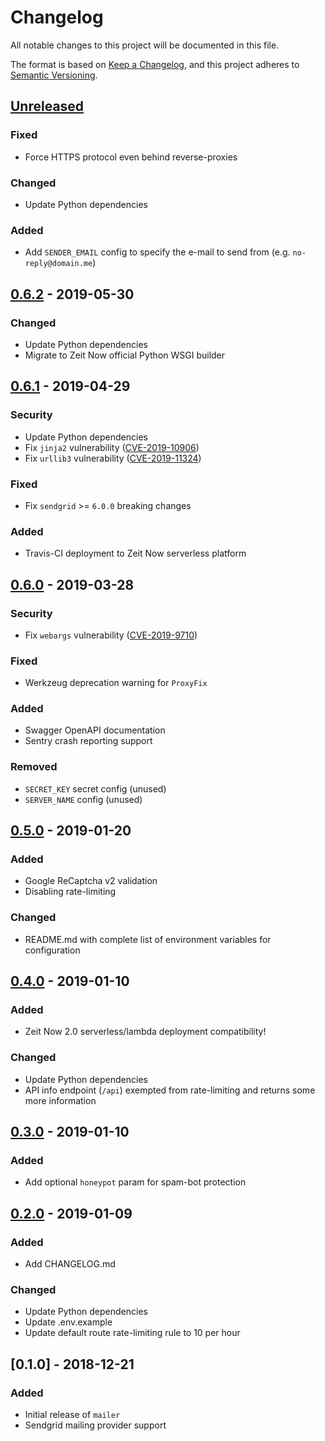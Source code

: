 # Changelog
All notable changes to this project will be documented in this file.

The format is based on [Keep a Changelog](https://keepachangelog.com/en/1.0.0/),
and this project adheres to [Semantic Versioning](https://semver.org/spec/v2.0.0.html).

## [Unreleased]
### Fixed
- Force HTTPS protocol even behind reverse-proxies

### Changed
- Update Python dependencies

### Added
- Add `SENDER_EMAIL` config to specify the e-mail to send from (e.g. `no-reply@domain.me`)

## [0.6.2] - 2019-05-30
### Changed
- Update Python dependencies
- Migrate to Zeit Now official Python WSGI builder

## [0.6.1] - 2019-04-29
### Security
- Update Python dependencies
- Fix `jinja2` vulnerability ([CVE-2019-10906](https://nvd.nist.gov/vuln/detail/CVE-2019-10906))
- Fix `urllib3` vulnerability ([CVE-2019-11324](https://nvd.nist.gov/vuln/detail/CVE-2019-11324))

### Fixed
- Fix `sendgrid` >= `6.0.0` breaking changes

### Added
- Travis-CI deployment to Zeit Now serverless platform

## [0.6.0] - 2019-03-28
### Security
- Fix `webargs` vulnerability ([CVE-2019-9710](https://nvd.nist.gov/vuln/detail/CVE-2019-9710))

### Fixed
- Werkzeug deprecation warning for `ProxyFix`

### Added
- Swagger OpenAPI documentation
- Sentry crash reporting support

### Removed
- `SECRET_KEY` secret config (unused)
- `SERVER_NAME` config (unused)

## [0.5.0] - 2019-01-20
### Added
- Google ReCaptcha v2 validation
- Disabling rate-limiting

### Changed
- README.md with complete list of environment variables for configuration

## [0.4.0] - 2019-01-10
### Added
- Zeit Now 2.0 serverless/lambda deployment compatibility!

### Changed
- Update Python dependencies
- API info endpoint (`/api`) exempted from rate-limiting and returns some more information

## [0.3.0] - 2019-01-10
### Added
- Add optional `honeypot` param for spam-bot protection

## [0.2.0] - 2019-01-09
### Added
- Add CHANGELOG.md

### Changed
- Update Python dependencies
- Update .env.example
- Update default route rate-limiting rule to 10 per hour

## [0.1.0] - 2018-12-21
### Added
- Initial release of `mailer`
- Sendgrid mailing provider support

[Unreleased]: https://github.com/rclement/mailer/compare/0.6.2...HEAD
[0.6.2]: https://github.com/rclement/mailer/compare/0.6.1...0.6.2
[0.6.1]: https://github.com/rclement/mailer/compare/0.6.0...0.6.1
[0.6.0]: https://github.com/rclement/mailer/compare/0.5.0...0.6.0
[0.5.0]: https://github.com/rclement/mailer/compare/0.4.0...0.5.0
[0.4.0]: https://github.com/rclement/mailer/compare/0.3.0...0.4.0
[0.3.0]: https://github.com/rclement/mailer/compare/0.2.0...0.3.0
[0.2.0]: https://github.com/rclement/mailer/compare/0.1.0...0.2.0
